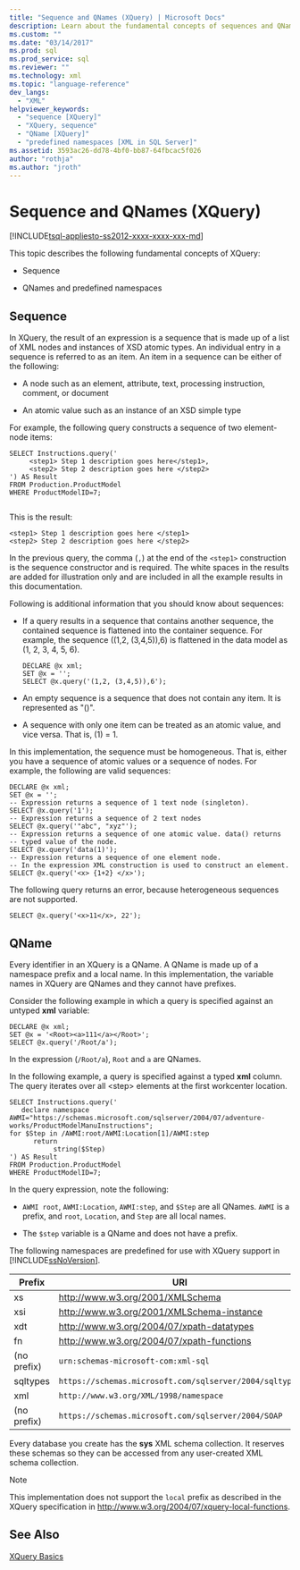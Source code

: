 ```yaml
---
title: "Sequence and QNames (XQuery) | Microsoft Docs"
description: Learn about the fundamental concepts of sequences and QNames in XQuery.
ms.custom: ""
ms.date: "03/14/2017"
ms.prod: sql
ms.prod_service: sql
ms.reviewer: ""
ms.technology: xml
ms.topic: "language-reference"
dev_langs: 
  - "XML"
helpviewer_keywords: 
  - "sequence [XQuery]"
  - "XQuery, sequence"
  - "QName [XQuery]"
  - "predefined namespaces [XML in SQL Server]"
ms.assetid: 3593ac26-dd78-4bf0-bb87-64fbcac5f026
author: "rothja"
ms.author: "jroth"
---
```

# Sequence and QNames (XQuery)
[!INCLUDE[tsql-appliesto-ss2012-xxxx-xxxx-xxx-md](../includes/tsql-appliesto-ss2012-xxxx-xxxx-xxx-md.md)]

  This topic describes the following fundamental concepts of XQuery:  
  
-   Sequence  
  
-   QNames and predefined namespaces  
  
## Sequence  
 In XQuery, the result of an expression is a sequence that is made up of a list of XML nodes and instances of XSD atomic types. An individual entry in a sequence is referred to as an item. An item in a sequence can be either of the following:  
  
-   A node such as an element, attribute, text, processing instruction, comment, or document  
  
-   An atomic value such as an instance of an XSD simple type  
  
 For example, the following query constructs a sequence of two element-node items:  
  
```  
SELECT Instructions.query('  
     <step1> Step 1 description goes here</step1>,  
     <step2> Step 2 description goes here </step2>  
') AS Result  
FROM Production.ProductModel  
WHERE ProductModelID=7;  
  
```  
  
 This is the result:  
  
```  
<step1> Step 1 description goes here </step1>  
<step2> Step 2 description goes here </step2>   
```  
  
 In the previous query, the comma (`,`) at the end of the `<step1>` construction is the sequence constructor and is required. The white spaces in the results are added for illustration only and are included in all the example results in this documentation.  
  
 Following is additional information that you should know about sequences:  
  
-   If a query results in a sequence that contains another sequence, the contained sequence is flattened into the container sequence. For example, the sequence ((1,2, (3,4,5)),6) is flattened in the data model as (1, 2, 3, 4, 5, 6).  
  
    ```  
    DECLARE @x xml;  
    SET @x = '';  
    SELECT @x.query('(1,2, (3,4,5)),6');  
    ```  
  
-   An empty sequence is a sequence that does not contain any item. It is represented as "()".  
  
-   A sequence with only one item can be treated as an atomic value, and vice versa. That is, (1) = 1.  
  
 In this implementation, the sequence must be homogeneous. That is, either you have a sequence of atomic values or a sequence of nodes. For example, the following are valid sequences:  
  
```  
DECLARE @x xml;  
SET @x = '';  
-- Expression returns a sequence of 1 text node (singleton).  
SELECT @x.query('1');  
-- Expression returns a sequence of 2 text nodes  
SELECT @x.query('"abc", "xyz"');  
-- Expression returns a sequence of one atomic value. data() returns  
-- typed value of the node.  
SELECT @x.query('data(1)');  
-- Expression returns a sequence of one element node.   
-- In the expression XML construction is used to construct an element.  
SELECT @x.query('<x> {1+2} </x>');  
```  
  
 The following query returns an error, because heterogeneous sequences are not supported.  
  
```  
SELECT @x.query('<x>11</x>, 22');  
```  
  
## QName  
 Every identifier in an XQuery is a QName. A QName is made up of a namespace prefix and a local name. In this implementation, the variable names in XQuery are QNames and they cannot have prefixes.  
  
 Consider the following example in which a query is specified against an untyped **xml** variable:  
  
```  
DECLARE @x xml;  
SET @x = '<Root><a>111</a></Root>';  
SELECT @x.query('/Root/a');  
```  
  
 In the expression (`/Root/a`), `Root` and `a` are QNames.  
  
 In the following example, a query is specified against a typed **xml** column. The query iterates over all \<step> elements at the first workcenter location.  
  
```  
SELECT Instructions.query('  
   declare namespace AWMI="https://schemas.microsoft.com/sqlserver/2004/07/adventure-works/ProductModelManuInstructions";  
for $Step in /AWMI:root/AWMI:Location[1]/AWMI:step  
      return  
           string($Step)   
') AS Result  
FROM Production.ProductModel  
WHERE ProductModelID=7;  
```  
  
 In the query expression, note the following:  
  
-   `AWMI root`, `AWMI:Location`, `AWMI:step`, and `$Step` are all QNames. `AWMI` is a prefix, and `root`, `Location`, and `Step` are all local names.  
  
-   The `$step` variable is a QName and does not have a prefix.  
  
 The following namespaces are predefined for use with XQuery support in [!INCLUDE[ssNoVersion](../includes/ssnoversion-md.md)].  
  
|Prefix|URI|  
|------------|---------|  
|xs|http://www.w3.org/2001/XMLSchema|  
|xsi|http://www.w3.org/2001/XMLSchema-instance|  
|xdt|http://www.w3.org/2004/07/xpath-datatypes|  
|fn|http://www.w3.org/2004/07/xpath-functions|  
|(no prefix)|`urn:schemas-microsoft-com:xml-sql`|  
|sqltypes|`https://schemas.microsoft.com/sqlserver/2004/sqltypes`|  
|xml|`http://www.w3.org/XML/1998/namespace`|  
|(no prefix)|`https://schemas.microsoft.com/sqlserver/2004/SOAP`|  
  
 Every database you create has the **sys** XML schema collection. It reserves these schemas so they can be accessed from any user-created XML schema collection.  
  
> [!NOTE]  
>  This implementation does not support the `local` prefix as described in the XQuery specification in http://www.w3.org/2004/07/xquery-local-functions.  
  
## See Also  
 [XQuery Basics](../xquery/xquery-basics.md)  
  
  
